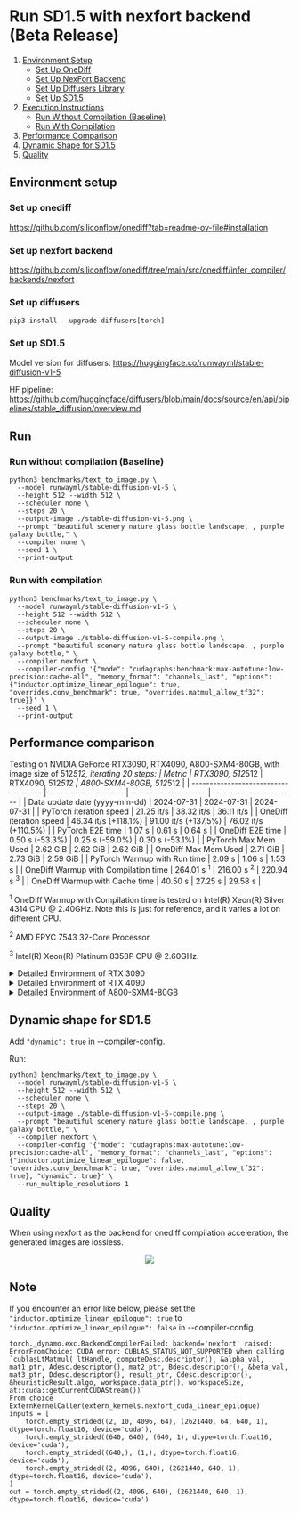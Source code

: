 # Run SD1.5 with nexfort backend (Beta Release)

1. [Environment Setup](#environment-setup)
   - [Set Up OneDiff](#set-up-onediff)
   - [Set Up NexFort Backend](#set-up-nexfort-backend)
   - [Set Up Diffusers Library](#set-up-diffusers)
   - [Set Up SD1.5](#set-up-sd15)
2. [Execution Instructions](#run)
   - [Run Without Compilation (Baseline)](#run-without-compilation-baseline)
   - [Run With Compilation](#run-with-compilation)
3. [Performance Comparison](#performance-comparison)
4. [Dynamic Shape for SD1.5](#dynamic-shape-for-sd15)
5. [Quality](#quality)

## Environment setup
### Set up onediff
https://github.com/siliconflow/onediff?tab=readme-ov-file#installation

### Set up nexfort backend
https://github.com/siliconflow/onediff/tree/main/src/onediff/infer_compiler/backends/nexfort

### Set up diffusers

```
pip3 install --upgrade diffusers[torch]
```
### Set up SD1.5
Model version for diffusers: https://huggingface.co/runwayml/stable-diffusion-v1-5

HF pipeline: https://github.com/huggingface/diffusers/blob/main/docs/source/en/api/pipelines/stable_diffusion/overview.md

## Run

### Run without compilation (Baseline)
```shell
python3 benchmarks/text_to_image.py \
  --model runwayml/stable-diffusion-v1-5 \
  --height 512 --width 512 \
  --scheduler none \
  --steps 20 \
  --output-image ./stable-diffusion-v1-5.png \
  --prompt "beautiful scenery nature glass bottle landscape, , purple galaxy bottle," \
  --compiler none \
  --seed 1 \
  --print-output
```

### Run with compilation

```shell
python3 benchmarks/text_to_image.py \
  --model runwayml/stable-diffusion-v1-5 \
  --height 512 --width 512 \
  --scheduler none \
  --steps 20 \
  --output-image ./stable-diffusion-v1-5-compile.png \
  --prompt "beautiful scenery nature glass bottle landscape, , purple galaxy bottle," \
  --compiler nexfort \
  --compiler-config '{"mode": "cudagraphs:benchmark:max-autotune:low-precision:cache-all", "memory_format": "channels_last", "options": {"inductor.optimize_linear_epilogue": true, "overrides.conv_benchmark": true, "overrides.matmul_allow_tf32": true}}' \
  --seed 1 \
  --print-output
```

## Performance comparison

Testing on NVIDIA GeForce RTX3090, RTX4090, A800-SXM4-80GB, with image size of 512*512, iterating 20 steps:
| Metric                               | RTX3090, 512*512      | RTX4090, 512*512      | A800-SXM4-80GB, 512*512 |
| ------------------------------------ | --------------------- | --------------------- | ----------------------- |
| Data update date (yyyy-mm-dd)        | 2024-07-31            | 2024-07-31            | 2024-07-31              |
| PyTorch iteration speed              | 21.25 it/s            | 38.32 it/s            | 36.11 it/s              |
| OneDiff iteration speed              | 46.34 it/s (+118.1%)  | 91.00 it/s (+137.5%)  | 76.02 it/s (+110.5%)    |
| PyTorch E2E time                     | 1.07 s                | 0.61 s                | 0.64 s                  |
| OneDiff E2E time                     | 0.50 s (-53.3%)       | 0.25 s (-59.0%)       | 0.30 s (-53.1%)         |
| PyTorch Max Mem Used                 | 2.62 GiB              | 2.62 GiB              | 2.62 GiB                |
| OneDiff Max Mem Used                 | 2.71 GiB              | 2.73 GiB              | 2.59 GiB                |
| PyTorch Warmup with Run time         | 2.09 s                | 1.06 s                | 1.53 s                  |
| OneDiff Warmup with Compilation time | 264.01 s <sup>1</sup> | 216.00 s <sup>2</sup> | 220.94 s <sup>3</sup>   |
| OneDiff Warmup with Cache time       | 40.50 s               | 27.25 s               | 29.58 s                 |

<sup>1</sup> OneDiff Warmup with Compilation time is tested on Intel(R) Xeon(R) Silver 4314 CPU @ 2.40GHz. Note this is just for reference, and it varies a lot on different CPU.

<sup>2</sup> AMD EPYC 7543 32-Core Processor.

<sup>3</sup> Intel(R) Xeon(R) Platinum 8358P CPU @ 2.60GHz.

<details>
  <summary>Detailed Environment of RTX 3090</summary>

  ```
PyTorch version: 2.3.1+cu121
Is debug build: False
CUDA used to build PyTorch: 12.1
ROCM used to build PyTorch: N/A

OneFlow version: path: ['/home/wangyi/miniconda3/envs/py10/lib/python3.10/site-packages/oneflow'], version: 0.9.1.dev20240719+cu121, git_commit: dcaba7d, cmake_build_type: Release, rdma: True, mlir: True, enterprise: True
Nexfort version: 0.1.dev260
OneDiff version: 1.2.0.dev1+git.d3a5249e
OneDiffX version: 1.2.0.dev1+git.d3a5249e

OS: Ubuntu 20.04.5 LTS (x86_64)
GCC version: (Ubuntu 9.4.0-1ubuntu1~20.04.2) 9.4.0
Clang version: 10.0.0-4ubuntu1
CMake version: version 3.28.1
Libc version: glibc-2.31

Python version: 3.10.13 (main, Sep 11 2023, 13:44:35) [GCC 11.2.0] (64-bit runtime)
Python platform: Linux-5.4.0-182-generic-x86_64-with-glibc2.31
Is CUDA available: True
CUDA runtime version: 12.2.140
CUDA_MODULE_LOADING set to: LAZY
GPU models and configuration:
GPU 0: NVIDIA GeForce RTX 3090
GPU 1: NVIDIA GeForce RTX 3090
GPU 2: NVIDIA GeForce RTX 3090
GPU 3: NVIDIA GeForce RTX 3090
GPU 4: NVIDIA GeForce RTX 3090
GPU 5: NVIDIA GeForce RTX 3090
GPU 6: NVIDIA GeForce RTX 3090
GPU 7: NVIDIA GeForce RTX 3090

Nvidia driver version: 535.104.05
cuDNN version: Probably one of the following:
/usr/local/cuda-11.2/targets/x86_64-linux/lib/libcudnn.so.8
/usr/local/cuda-11.2/targets/x86_64-linux/lib/libcudnn_adv_infer.so.8
/usr/local/cuda-11.2/targets/x86_64-linux/lib/libcudnn_adv_train.so.8
/usr/local/cuda-11.2/targets/x86_64-linux/lib/libcudnn_cnn_infer.so.8
/usr/local/cuda-11.2/targets/x86_64-linux/lib/libcudnn_cnn_train.so.8
/usr/local/cuda-11.2/targets/x86_64-linux/lib/libcudnn_ops_infer.so.8
/usr/local/cuda-11.2/targets/x86_64-linux/lib/libcudnn_ops_train.so.8
HIP runtime version: N/A
MIOpen runtime version: N/A
Is XNNPACK available: True

CPU:
Architecture:                       x86_64
CPU op-mode(s):                     32-bit, 64-bit
Byte Order:                         Little Endian
Address sizes:                      46 bits physical, 57 bits virtual
CPU(s):                             64
On-line CPU(s) list:                0-63
Thread(s) per core:                 2
Core(s) per socket:                 16
Socket(s):                          2
NUMA node(s):                       2
Vendor ID:                          GenuineIntel
CPU family:                         6
Model:                              106
Model name:                         Intel(R) Xeon(R) Silver 4314 CPU @ 2.40GHz
Stepping:                           6
Frequency boost:                    enabled
CPU MHz:                            918.199
CPU max MHz:                        3400.0000
CPU min MHz:                        800.0000
BogoMIPS:                           4800.00
Virtualization:                     VT-x
L1d cache:                          1.5 MiB
L1i cache:                          1 MiB
L2 cache:                           40 MiB
L3 cache:                           48 MiB
NUMA node0 CPU(s):                  0-15,32-47
NUMA node1 CPU(s):                  16-31,48-63
Vulnerability Gather data sampling: Mitigation; Microcode
Vulnerability Itlb multihit:        Not affected
Vulnerability L1tf:                 Not affected
Vulnerability Mds:                  Not affected
Vulnerability Meltdown:             Not affected
Vulnerability Mmio stale data:      Mitigation; Clear CPU buffers; SMT vulnerable
Vulnerability Retbleed:             Not affected
Vulnerability Spec store bypass:    Mitigation; Speculative Store Bypass disabled via prctl and seccomp
Vulnerability Spectre v1:           Mitigation; usercopy/swapgs barriers and __user pointer sanitization
Vulnerability Spectre v2:           Mitigation; Enhanced IBRS, IBPB conditional, RSB filling, PBRSB-eIBRS SW sequence
Vulnerability Srbds:                Not affected
Vulnerability Tsx async abort:      Not affected
Flags:                              fpu vme de pse tsc msr pae mce cx8 apic sep mtrr pge mca cmov pat pse36 clflush dts acpi mmx fxsr sse sse2 ss ht tm pbe syscall nx pdpe1gb rdtscp lm constant_tsc art arch_perfmon pebs bts rep_good nopl xtopology nonstop_tsc cpuid aperfmperf pni pclmulqdq dtes64 ds_cpl vmx smx est tm2 ssse3 sdbg fma cx16 xtpr pdcm pcid dca sse4_1 sse4_2 x2apic movbe popcnt tsc_deadline_timer aes xsave avx f16c rdrand lahf_lm abm 3dnowprefetch cpuid_fault epb cat_l3 invpcid_single ssbd mba ibrs ibpb stibp ibrs_enhanced tpr_shadow vnmi flexpriority ept vpid ept_ad fsgsbase tsc_adjust bmi1 avx2 smep bmi2 erms invpcid cqm rdt_a avx512f avx512dq rdseed adx smap avx512ifma clflushopt clwb intel_pt avx512cd sha_ni avx512bw avx512vl xsaveopt xsavec xgetbv1 xsaves cqm_llc cqm_occup_llc cqm_mbm_total cqm_mbm_local wbnoinvd dtherm ida arat pln pts avx512vbmi umip pku ospke avx512_vbmi2 gfni vaes vpclmulqdq avx512_vnni avx512_bitalg tme avx512_vpopcntdq rdpid md_clear pconfig flush_l1d arch_capabilities

Versions of relevant libraries:
[pip3] diffusers==0.29.2
[pip3] diffusers-extensions==0.1.0
[pip3] flake8==7.0.0
[pip3] mypy==1.10.0
[pip3] mypy-extensions==1.0.0
[pip3] numpy==1.26.2
[pip3] open-clip-torch==2.20.0
[pip3] pytorch-lightning==1.9.4
[pip3] torch==2.3.1
[pip3] torchao==0.1
[pip3] torchaudio==2.3.1
[pip3] torchdiffeq==0.2.3
[pip3] torchmetrics==1.2.1
[pip3] torchsde==0.2.6
[pip3] torchvision==0.18.1
[pip3] transformers==4.42.4
[pip3] triton==2.3.1
[conda] Could not collect
  ```
</details>


<details>
  <summary>Detailed Environment of RTX 4090</summary>

  ```
PyTorch version: 2.3.0+cu121
Is debug build: False
CUDA used to build PyTorch: 12.1
ROCM used to build PyTorch: N/A

OneFlow version: path: ['/home/wangyi/miniconda3/envs/py10/lib/python3.10/site-packages/oneflow'], version: 0.9.1.dev20240727+cu122, git_commit: f230775, cmake_build_type: Release, rdma: True, mlir: True, enterprise: True
Nexfort version: 0.1.dev260
OneDiff version: 1.1.1.dev65+gf50c02b4
OneDiffX version: 1.1.1.dev65+gf50c02b4

OS: Ubuntu 22.04.3 LTS (x86_64)
GCC version: (Ubuntu 11.4.0-1ubuntu1~22.04) 11.4.0
Clang version: Could not collect
CMake version: Could not collect
Libc version: glibc-2.35

Python version: 3.10.14 (main, Mar 21 2024, 16:24:04) [GCC 11.2.0] (64-bit runtime)
Python platform: Linux-5.15.0-92-generic-x86_64-with-glibc2.35
Is CUDA available: True
CUDA runtime version: Could not collect
CUDA_MODULE_LOADING set to: LAZY
GPU models and configuration:
GPU 0: NVIDIA GeForce RTX 4090
GPU 1: NVIDIA GeForce RTX 4090
GPU 2: NVIDIA GeForce RTX 4090
GPU 3: NVIDIA GeForce RTX 4090
GPU 4: NVIDIA GeForce RTX 4090
GPU 5: NVIDIA GeForce RTX 4090
GPU 6: NVIDIA GeForce RTX 4090
GPU 7: NVIDIA GeForce RTX 4090

Nvidia driver version: 550.90.07
cuDNN version: Probably one of the following:
/usr/local/cuda-12.3/targets/x86_64-linux/lib/libcudnn.so.8
/usr/local/cuda-12.3/targets/x86_64-linux/lib/libcudnn_adv_infer.so.8
/usr/local/cuda-12.3/targets/x86_64-linux/lib/libcudnn_adv_train.so.8
/usr/local/cuda-12.3/targets/x86_64-linux/lib/libcudnn_cnn_infer.so.8
/usr/local/cuda-12.3/targets/x86_64-linux/lib/libcudnn_cnn_train.so.8
/usr/local/cuda-12.3/targets/x86_64-linux/lib/libcudnn_ops_infer.so.8
/usr/local/cuda-12.3/targets/x86_64-linux/lib/libcudnn_ops_train.so.8
HIP runtime version: N/A
MIOpen runtime version: N/A
Is XNNPACK available: True

CPU:
Architecture:                       x86_64
CPU op-mode(s):                     32-bit, 64-bit
Address sizes:                      48 bits physical, 48 bits virtual
Byte Order:                         Little Endian
CPU(s):                             128
On-line CPU(s) list:                0-127
Vendor ID:                          AuthenticAMD
Model name:                         AMD EPYC 7543 32-Core Processor
CPU family:                         25
Model:                              1
Thread(s) per core:                 2
Core(s) per socket:                 32
Socket(s):                          2
Stepping:                           1
Frequency boost:                    enabled
CPU max MHz:                        3737.8899
CPU min MHz:                        1500.0000
BogoMIPS:                           5590.02
Flags:                              fpu vme de pse tsc msr pae mce cx8 apic sep mtrr pge mca cmov pat pse36 clflush mmx fxsr sse sse2 ht syscall nx mmxext fxsr_opt pdpe1gb rdtscp lm constant_tsc rep_good nopl nonstop_tsc cpuid extd_apicid aperfmperf rapl pni pclmulqdq monitor ssse3 fma cx16 pcid sse4_1 sse4_2 movbe popcnt aes xsave avx f16c rdrand lahf_lm cmp_legacy svm extapic cr8_legacy abm sse4a misalignsse 3dnowprefetch osvw ibs skinit wdt tce topoext perfctr_core perfctr_nb bpext perfctr_llc mwaitx cpb cat_l3 cdp_l3 invpcid_single hw_pstate ssbd mba ibrs ibpb stibp vmmcall fsgsbase bmi1 avx2 smep bmi2 erms invpcid cqm rdt_a rdseed adx smap clflushopt clwb sha_ni xsaveopt xsavec xgetbv1 xsaves cqm_llc cqm_occup_llc cqm_mbm_total cqm_mbm_local clzero irperf xsaveerptr rdpru wbnoinvd amd_ppin arat npt lbrv svm_lock nrip_save tsc_scale vmcb_clean flushbyasid decodeassists pausefilter pfthreshold v_vmsave_vmload vgif v_spec_ctrl umip pku ospke vaes vpclmulqdq rdpid overflow_recov succor smca fsrm
Virtualization:                     AMD-V
L1d cache:                          2 MiB (64 instances)
L1i cache:                          2 MiB (64 instances)
L2 cache:                           32 MiB (64 instances)
L3 cache:                           512 MiB (16 instances)
NUMA node(s):                       8
NUMA node0 CPU(s):                  0-7,64-71
NUMA node1 CPU(s):                  8-15,72-79
NUMA node2 CPU(s):                  16-23,80-87
NUMA node3 CPU(s):                  24-31,88-95
NUMA node4 CPU(s):                  32-39,96-103
NUMA node5 CPU(s):                  40-47,104-111
NUMA node6 CPU(s):                  48-55,112-119
NUMA node7 CPU(s):                  56-63,120-127
Vulnerability Gather data sampling: Not affected
Vulnerability Itlb multihit:        Not affected
Vulnerability L1tf:                 Not affected
Vulnerability Mds:                  Not affected
Vulnerability Meltdown:             Not affected
Vulnerability Mmio stale data:      Not affected
Vulnerability Retbleed:             Not affected
Vulnerability Spec rstack overflow: Mitigation; safe RET
Vulnerability Spec store bypass:    Mitigation; Speculative Store Bypass disabled via prctl and seccomp
Vulnerability Spectre v1:           Mitigation; usercopy/swapgs barriers and __user pointer sanitization
Vulnerability Spectre v2:           Mitigation; Retpolines, IBPB conditional, IBRS_FW, STIBP always-on, RSB filling, PBRSB-eIBRS Not affected
Vulnerability Srbds:                Not affected
Vulnerability Tsx async abort:      Not affected

Versions of relevant libraries:
[pip3] diffusers==0.29.2
[pip3] numpy==1.26.2
[pip3] open-clip-torch==2.20.0
[pip3] pytorch-lightning==1.9.4
[pip3] torch==2.3.0
[pip3] torchdiffeq==0.2.3
[pip3] torchmetrics==1.3.2
[pip3] torchsde==0.2.6
[pip3] torchvision==0.18.1
[pip3] transformers==4.30.2
[pip3] triton==2.3.0
[conda] numpy                     1.26.2                   pypi_0    pypi
[conda] open-clip-torch           2.20.0                   pypi_0    pypi
[conda] pytorch-lightning         1.9.4                    pypi_0    pypi
[conda] torch                     2.3.0                    pypi_0    pypi
[conda] torchdiffeq               0.2.3                    pypi_0    pypi
[conda] torchmetrics              1.3.2                    pypi_0    pypi
[conda] torchsde                  0.2.6                    pypi_0    pypi
[conda] torchvision               0.18.1                   pypi_0    pypi
[conda] triton                    2.3.0                    pypi_0    pypi
  ```
</details>

<details>
  <summary>Detailed Environment of A800-SXM4-80GB</summary>

  ```
PyTorch version: 2.3.0+cu121
Is debug build: False
CUDA used to build PyTorch: 12.1
ROCM used to build PyTorch: N/A

OneFlow version: path: ['/home/wangyi/miniconda3/envs/py10/lib/python3.10/site-packages/oneflow'], version: 0.9.1.dev20240724+cu122, git_commit: dcaba7d, cmake_build_type: Release, rdma: True, mlir: True, enterprise: True
Nexfort version: 0.1.dev260
OneDiff version: 1.2.1.dev7+gfc3de4e9
OneDiffX version: 1.2.1.dev7+gfc3de4e9

OS: Ubuntu 22.04.2 LTS (x86_64)
GCC version: (Ubuntu 11.3.0-1ubuntu1~22.04.1) 11.3.0
Clang version: Could not collect
CMake version: version 3.22.1
Libc version: glibc-2.35

Python version: 3.10.14 (main, May  6 2024, 19:42:50) [GCC 11.2.0] (64-bit runtime)
Python platform: Linux-5.15.0-60-generic-x86_64-with-glibc2.35
Is CUDA available: True
CUDA runtime version: Could not collect
CUDA_MODULE_LOADING set to: LAZY
GPU models and configuration:
GPU 0: NVIDIA A800-SXM4-80GB
GPU 1: NVIDIA A800-SXM4-80GB
GPU 2: NVIDIA A800-SXM4-80GB
GPU 3: NVIDIA A800-SXM4-80GB
GPU 4: NVIDIA A800-SXM4-80GB
GPU 5: NVIDIA A800-SXM4-80GB
GPU 6: NVIDIA A800-SXM4-80GB
GPU 7: NVIDIA A800-SXM4-80GB

Nvidia driver version: 535.54.03
cuDNN version: Could not collect
HIP runtime version: N/A
MIOpen runtime version: N/A
Is XNNPACK available: True

CPU:
Architecture:                    x86_64
CPU op-mode(s):                  32-bit, 64-bit
Address sizes:                   46 bits physical, 57 bits virtual
Byte Order:                      Little Endian
CPU(s):                          128
On-line CPU(s) list:             0-127
Vendor ID:                       GenuineIntel
Model name:                      Intel(R) Xeon(R) Platinum 8358P CPU @ 2.60GHz
CPU family:                      6
Model:                           106
Thread(s) per core:              2
Core(s) per socket:              32
Socket(s):                       2
Stepping:                        6
CPU max MHz:                     3400.0000
CPU min MHz:                     800.0000
BogoMIPS:                        5200.00
Flags:                           fpu vme de pse tsc msr pae mce cx8 apic sep mtrr pge mca cmov pat pse36 clflush dts acpi mmx fxsr sse sse2 ss ht tm pbe syscall nx pdpe1gb rdtscp lm constant_tsc art arch_perfmon pebs bts rep_good nopl xtopology nonstop_tsc cpuid aperfmperf pni pclmulqdq dtes64 monitor ds_cpl vmx smx est tm2 ssse3 sdbg fma cx16 xtpr pdcm pcid dca sse4_1 sse4_2 x2apic movbe popcnt tsc_deadline_timer aes xsave avx f16c rdrand lahf_lm abm 3dnowprefetch cpuid_fault epb cat_l3 invpcid_single intel_ppin ssbd mba ibrs ibpb stibp ibrs_enhanced tpr_shadow vnmi flexpriority ept vpid ept_ad fsgsbase tsc_adjust bmi1 avx2 smep bmi2 erms invpcid cqm rdt_a avx512f avx512dq rdseed adx smap avx512ifma clflushopt clwb intel_pt avx512cd sha_ni avx512bw avx512vl xsaveopt xsavec xgetbv1 xsaves cqm_llc cqm_occup_llc cqm_mbm_total cqm_mbm_local split_lock_detect wbnoinvd dtherm ida arat pln pts hwp hwp_act_window hwp_epp hwp_pkg_req avx512vbmi umip pku ospke avx512_vbmi2 gfni vaes vpclmulqdq avx512_vnni avx512_bitalg tme avx512_vpopcntdq la57 rdpid fsrm md_clear pconfig flush_l1d arch_capabilities
Virtualization:                  VT-x
L1d cache:                       3 MiB (64 instances)
L1i cache:                       2 MiB (64 instances)
L2 cache:                        80 MiB (64 instances)
L3 cache:                        96 MiB (2 instances)
NUMA node(s):                    2
NUMA node0 CPU(s):               0-31,64-95
NUMA node1 CPU(s):               32-63,96-127
Vulnerability Itlb multihit:     Not affected
Vulnerability L1tf:              Not affected
Vulnerability Mds:               Not affected
Vulnerability Meltdown:          Not affected
Vulnerability Mmio stale data:   Mitigation; Clear CPU buffers; SMT vulnerable
Vulnerability Retbleed:          Not affected
Vulnerability Spec store bypass: Mitigation; Speculative Store Bypass disabled via prctl and seccomp
Vulnerability Spectre v1:        Mitigation; usercopy/swapgs barriers and __user pointer sanitization
Vulnerability Spectre v2:        Mitigation; Enhanced IBRS, IBPB conditional, RSB filling, PBRSB-eIBRS SW sequence
Vulnerability Srbds:             Not affected
Vulnerability Tsx async abort:   Not affected

Versions of relevant libraries:
[pip3] diffusers==0.26.0
[pip3] numpy==1.26.4
[pip3] torch==2.3.0
[pip3] transformers==4.42.0
[pip3] triton==2.3.0
[conda] numpy                     1.26.4                   pypi_0    pypi
[conda] torch                     2.3.0                    pypi_0    pypi
[conda] triton                    2.3.0                    pypi_0    pypi

  ```
</details>

## Dynamic shape for SD1.5

Add `"dynamic": true` in --compiler-config.

Run:

```shell
python3 benchmarks/text_to_image.py \
  --model runwayml/stable-diffusion-v1-5 \
  --height 512 --width 512 \
  --scheduler none \
  --steps 20 \
  --output-image ./stable-diffusion-v1-5-compile.png \
  --prompt "beautiful scenery nature glass bottle landscape, , purple galaxy bottle," \
  --compiler nexfort \
  --compiler-config '{"mode": "cudagraphs:max-autotune:low-precision:cache-all", "memory_format": "channels_last", "options": {"inductor.optimize_linear_epilogue": false, "overrides.conv_benchmark": true, "overrides.matmul_allow_tf32": true}, "dynamic": true}' \
  --run_multiple_resolutions 1
```

## Quality
When using nexfort as the backend for onediff compilation acceleration, the generated images are lossless.

<p align="center">
<img src="../../../imgs/nexfort_sd1-5_demo.png">
</p>

## Note
If you encounter an error like below, please set the `"inductor.optimize_linear_epilogue": true` to `"inductor.optimize_linear_epilogue": false` in --compiler-config.

```
torch._dynamo.exc.BackendCompilerFailed: backend='nexfort' raised:
ErrorFromChoice: CUDA error: CUBLAS_STATUS_NOT_SUPPORTED when calling `cublasLtMatmul( ltHandle, computeDesc.descriptor(), &alpha_val, mat1_ptr, Adesc.descriptor(), mat2_ptr, Bdesc.descriptor(), &beta_val, mat3_ptr, Ddesc.descriptor(), result_ptr, Cdesc.descriptor(), &heuristicResult.algo, workspace.data_ptr(), workspaceSize, at::cuda::getCurrentCUDAStream())`
From choice ExternKernelCaller(extern_kernels.nexfort_cuda_linear_epilogue)
inputs = [
    torch.empty_strided((2, 10, 4096, 64), (2621440, 64, 640, 1), dtype=torch.float16, device='cuda'),
    torch.empty_strided((640, 640), (640, 1), dtype=torch.float16, device='cuda'),
    torch.empty_strided((640,), (1,), dtype=torch.float16, device='cuda'),
    torch.empty_strided((2, 4096, 640), (2621440, 640, 1), dtype=torch.float16, device='cuda'),
]
out = torch.empty_strided((2, 4096, 640), (2621440, 640, 1), dtype=torch.float16, device='cuda')
```
